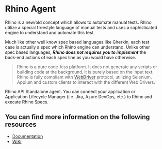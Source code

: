 # Rhino Agent
Rhino is a new/old concept which allows to automate manual tests. Rhino utilize a special freestyle language
of manual tests and uses a sophisticated engine to understand and automate this test.  

Much like other well know spec based languages like Gherkin, each test case is actually a spec which Rhino engine can understand. Unlike other
spec based languages, _**Rhino does not requires you to implement**_ the back-end actions of each spec line as you would have otherwise.  

> Rhino is a pure code-less platform. It does not generate any scripts or building code at the background, it is purely based on the input text.
> Rhino is fully compliant with [WebDriver]("https://www.w3.org/TR/webdriver/") protocol, utilizing Selenium, Appium and custom clients to interact with the different Web Drivers.  

Rhino API Standalone agent. You can connect your application or Application Lifecycle Manager (i.e. Jira, Azure DevOps, etc.) to Rhino
and execute Rhino Specs.

## You can find more information on the following resources
* [Documentation](./docs/pages/Home.md)
* [WiKi](https://github.com/savanna-projects/rhino-agent/wiki)
